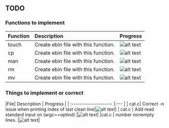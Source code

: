 ## TODO

### Functions to implement
|Function|   Description                               | Progress  |
| :---   | :--------------------                       |:---       |
| touch	| Create ebin file with this function.         |![alt text](http://progressed.io/bar/0 "Progress")|
| cp	  | Create ebin file with this function.        |![alt text](http://progressed.io/bar/0 "Progress")|
| man   | Create ebin file with this function.        |![alt text](http://progressed.io/bar/0 "Progress")|
| rm    | Create ebin file with this function.        |![alt text](http://progressed.io/bar/0 "Progress")|
| mv    | Create ebin file with this function.        |![alt text](http://progressed.io/bar/0 "Progress")|



### Things to implement or correct
|File|   Description                         | Progress  |
| :--------------------                 |:---       |
| cat.c| Correct -n issue when printing index of last clean line|![alt text](http://progressed.io/bar/0 "Progress")|
| cat.c | Add read standard input on (argc==optind) |![alt text](http://progressed.io/bar/0 "Progress")|
|cat.c | number nonempty lines.     |![alt text](http://progressed.io/bar/0 "Progress")|
